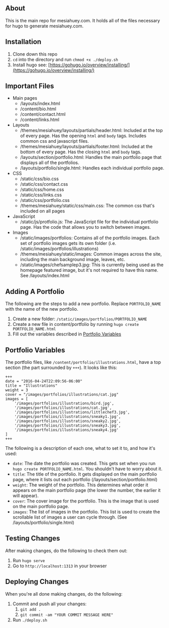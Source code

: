 ## About
This is the main repo for mesiahuey.com. It holds all of the files necessary for hugo to generate mesiahuey.com.

## Installation
1. Clone down this repo
1. `cd` into the directory and run `chmod +x ./deploy.sh`
1. Install hugo see: [https://gohugo.io/overview/installing/](https://gohugo.io/overview/installing/)

## Important Files
- Main pages
	- /layouts/index.html
	- /content/bio.html
	- /content/contact.html
	- /content/links.html
- Layouts
	- /themes/mesiahuey/layouts/partials/header.html: Included at the top of every
		page. Has the opening `html` and `body` tags. Includes common css and javascript 
		files.
	- /themes/mesiahuey/layouts/partials/footer.html: Included at the bottom of every 
		page. Has the closing `html` and `body` tags.
	- /layouts/section/portfolio.html: Handles the main portfolio page that displays
		all of the portfolios.
	- /layouts/portfolio/single.html: Handles each individual portfolio page.
- CSS
	- /static/css/bio.css
	- /static/css/contact.css
	- /static/css/home.css
	- /static/css/links.css
	- /static/css/portfolio.css
	- /themes/mesiahuey/static/css/main.css: The common css that's included on all pages
- JavaScript
	- /static/js/protfolio.js: The JavaScript file for the individual portfolio page. 
		Has the code that allows you to switch between images.
- Images
	- /static/images/portfolios: Contains all of the portfolio images. Each set of 
		portfolio images gets its own folder (i.e. /static/images/portfolios/illustrations)
	- /themes/mesiahuey/static/images: Common images across the site, including the 
		main background image, leaves, etc.
	- /static/images/chefsamplep3.jpg: This is currently being used as the homepage 
		featured image, but it's not required to have this name. See /layouts/index.html

## Adding A Portfolio
The following are the steps to add a new portfolio. Replace `PORTFOLIO_NAME` with 
the name of the new portfolio.
1. Create a new folder: `/static/images/portfolios/PORTFOLIO_NAME`
1. Create a new file in content/portfolio by running `hugo create PORTFOLIO_NAME.html`
1. Fill out the variables described in [Portfolio Variables](#portfolio-variables)

## Portfolio Variables
The portfolio files, like `/content/portfolio/illustrations.html`, have a top section 
(the part surrounded by `+++`). It looks like this:
```
+++
date = "2016-04-24T22:09:56-06:00"
title = "Illustrations"
weight = 3
cover = "/images/portfolios/illustrations/cat.jpg"
images = [
	'/images/portfolios/illustrations/bird.jpg',
	'/images/portfolios/illustrations/cat.jpg',
	'/images/portfolios/illustrations/littlechef3.jpg',
	'/images/portfolios/illustrations/sneaky1.jpg',
	'/images/portfolios/illustrations/sneaky2.jpg',
	'/images/portfolios/illustrations/sneaky3.jpg',
	'/images/portfolios/illustrations/sneaky4.jpg'
]
+++
```
The following is a description of each one, what to set it to, and how it's used:
- `date`: The date the portfolio was created. This gets set when you run 
	`hugo create PORTFOLIO_NAME.html`. You shouldn't have to worry about it.
- `title`: The title of the portfolio. It gets displayed on the main portfolio page, 
	where it lists out each portfolio (/layouts/section/portfolio.html)
- `weight`: The weight of the portfolio. This determines what order it appears on the
	main portfolio page (the lower the number, the earlier it will appear).
- `cover`: The cover image for the portfolio. This is the image that is used on the
	main portfolio page.
- `images`: The list of images in the portfolio. This list is used to create the 
	scrollable list of images a user can cycle through. (See /layouts/portfolio/single.html)

## Testing Changes
After making changes, do the following to check them out:

1. Run `hugo serve`
1. Go to `http://localhost:1313` in your browser

## Deploying Changes
When you're all done making changes, do the following:

1. Commit and push all your changes:
	1. `git add .`
	1. `git commit -am "YOUR COMMIT MESSAGE HERE"`
1. Run `./deploy.sh`
